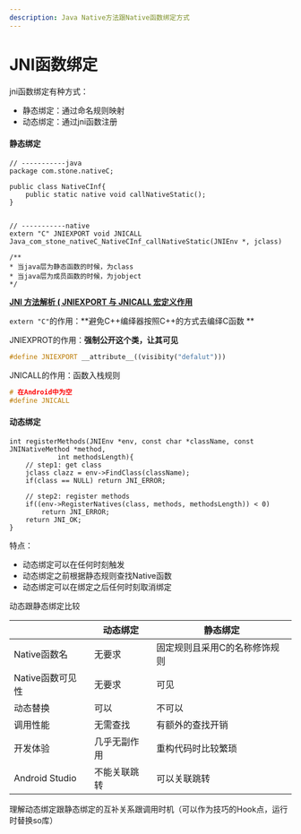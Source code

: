 ```yaml
---
description: Java Native方法跟Native函数绑定方式
---
```


# JNI函数绑定

jni函数绑定有种方式：

* 静态绑定：通过命名规则映射
* 动态绑定：通过jni函数注册

#### 静态绑定

```text
// -----------java
package com.stone.nativeC;

public class NativeCInf{
    public static native void callNativeStatic();
}


// -----------native
extern "C" JNIEXPORT void JNICALL
Java_com_stone_nativeC_NativeCInf_callNativeStatic(JNIEnv *, jclass)

/**
* 当java层为静态函数的时候，为class
* 当java层为成员函数的时候，为jobject
*/
```

[**JNI 方法解析 ( JNIEXPORT 与 JNICALL 宏定义作用**](https://blog.csdn.net/shulianghan/article/details/104072587)

`extern "C"`的作用：**避免C++编绎器按照C++的方式去编绎C函数 **

JNIEXPROT的作用：**强制公开这个类，让其可见**

```c++
#define JNIEXPORT __attribute__((visibity("defalut")))
```

JNICALL的作用：函数入栈规则

```c++
# 在Android中为空
#define JNICALL
```



#### 动态绑定

```
int registerMethods(JNIEnv *env, const char *className, const JNINativeMethod *method,
			int methodsLength){
	// step1: get class
    jclass clazz = env->FindClass(className);
    if(class == NULL) return JNI_ERROR;
    
    // step2: register methods
    if((env->RegisterNatives(class, methods, methodsLength)) < 0)
    	return JNI_ERROR;
    return JNI_OK;
}
```

特点：

* 动态绑定可以在任何时刻触发
* 动态绑定之前根据静态规则查找Native函数
* 动态绑定可以在绑定之后任何时刻取消绑定

动态跟静态绑定比较

|                  | 动态绑定     | 静态绑定                      |
| ---------------- | ------------ | ----------------------------- |
| Native函数名     | 无要求       | 固定规则且采用C的名称修饰规则 |
| Native函数可见性 | 无要求       | 可见                          |
| 动态替换         | 可以         | 不可以                        |
| 调用性能         | 无需查找     | 有额外的查找开销              |
| 开发体验         | 几乎无副作用 | 重构代码时比较繁琐            |
| Android Studio   | 不能关联跳转 | 可以关联跳转                  |

理解动态绑定跟静态绑定的互补关系跟调用时机（可以作为技巧的Hook点，运行时替换so库）
